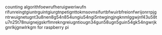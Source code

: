 
 counting algorithfoewrufheruigweriwufn
rifunreingtgiuntrguintgiurgtnpetignttokmsovnsifurtbfwuirbfreionfwrijonrrpjgntrwuignetugnt3u8nen8g54n854ungiu54ngi5ntwgingjngknmlggwjnf43u58tu7n25t78nuignejgskrflmrekngreiugntiougn34gun58ugn5guin54gk54ngwrjkgnrlkjgnwlrkgm for raspberry pi
